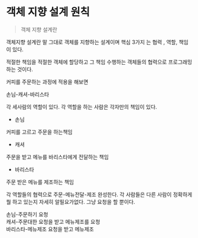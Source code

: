 # 객체 지향 설계 원칙

> 객체 지향 설계란

객체지향 설계란 말 그대로 객체를 지향하는 설계이며 핵심 3가지 는 협력 , 역할, 책임이 있다.

적절한 책임을 적절한 객체에 할당하고 그 책임 수행하는 객체들의 협력으로 프로그래밍 하는 것이다.

커피를 주문하는 과정에 적용을 해보면

손님-캐셔-바리스타

각 세사람의 역할이 있다. 각 역할을 하는 사람은 각자만의 책임이 있다.

* 손님

커피를 고르고 주문을 하는책임

* 캐셔

주문을 받고 메뉴를 바리스타에게 전달하는 책임

* 바리스타

주문 받은 메뉴를 제조하는 책임

각 역할들의 협력으로 주문-메뉴전달-제조 완성한다. 각 사람들은 다른 사람이 정확하게 뭘 하고 있는지 자세히 알필요가없다. 그냥 요청을 할 뿐이다. 

손님-주문하기 요청  
캐셔-주문대한 요청을 받고 메뉴제조를 요청  
바리스타-메뉴제조 요청을 받고 메뉴제조   







